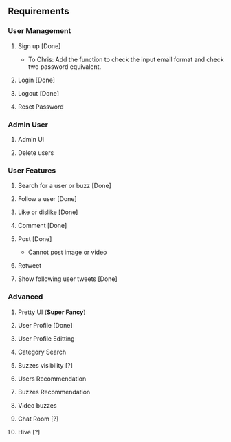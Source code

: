 ## Requirements

### User Management
1. Sign up [Done]
    - To Chris: Add the function to check the input email format and check two password equivalent.

2. Login [Done]

3. Logout [Done]

3. Reset Password

### Admin User
1. Admin UI 

2. Delete users

### User Features
1. Search for a user or buzz [Done]

2. Follow a user [Done]

3. Like or dislike [Done]

4. Comment [Done]

5. Post [Done]
    - Cannot post image or video

6. Retweet

7. Show following user tweets [Done]


### Advanced
1. Pretty UI (**Super Fancy**)

2. User Profile [Done]

3. User Profile Editting

4. Category Search

5. Buzzes visibility [?]

6. Users Recommendation

7. Buzzes Recommendation

8. Video buzzes

9. Chat Room [?]

10. Hive [?]
